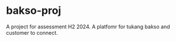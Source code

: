 # bakso-proj
A project for assessment H2 2024. A platfomr for tukang bakso and customer to connect.
